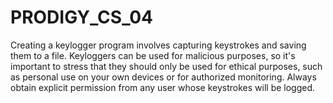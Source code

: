 # PRODIGY_CS_04
Creating a keylogger program involves capturing keystrokes and saving them to a file. Keyloggers can be used for malicious purposes, so it's important to stress that they should only be used for ethical purposes, such as personal use on your own devices or for authorized monitoring. Always obtain explicit permission from any user whose keystrokes will be logged.
